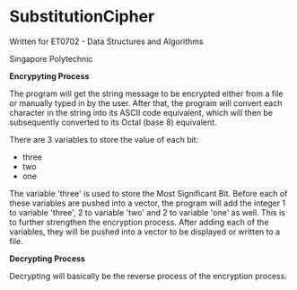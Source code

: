 # SubstitutionCipher

Written for ET0702 - Data Structures and Algorithms

Singapore Polytechnic

**Encrypyting Process**

The program will get the string message to be encrypted either from a file or manually typed in by the user. After that, the program will convert each character in the string into its ASCII code equivalent, which will then be subsequently converted to its Octal (base 8) equivalent. 

There are 3 variables to store the value of each bit:
- three
- two
- one

The variable 'three' is used to store the Most Significant Bit. Before each of these variables are pushed into a vector, the program will add the integer 1 to variable 'three', 2 to variable 'two' and 2 to variable 'one' as well. This is to further strengthen the encryption process. After adding each of the variables, they will be pushed into a vector to be displayed or written to a file.

**Decrypting Process**

Decrypting will basically be the reverse process of the encryption process.
